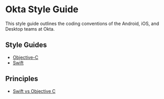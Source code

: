 # Okta Style Guide

This style guide outlines the coding conventions of the Android, iOS, and Desktop teams at Okta.

## Style Guides

- [Objective-C](/Style/Objective-C/README.md)
- [Swift](/Style/Swift/README.md)

## Principles

- [Swift vs Objective C](/Principles/swift_vs_objc.md)